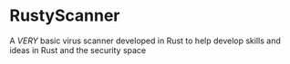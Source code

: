 # RustyScanner
A *VERY* basic virus scanner developed in Rust to help develop skills and ideas in Rust and the security space
